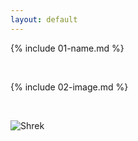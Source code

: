 ```yaml
---
layout: default
---
```


{% include 01-name.md %}

<br>

{% include 02-image.md %}

<br>

![Shrek](https://dank.lol/wp-content/uploads/rip-wheelie-boiiiiii-rdm1647-602x541.jpg)


